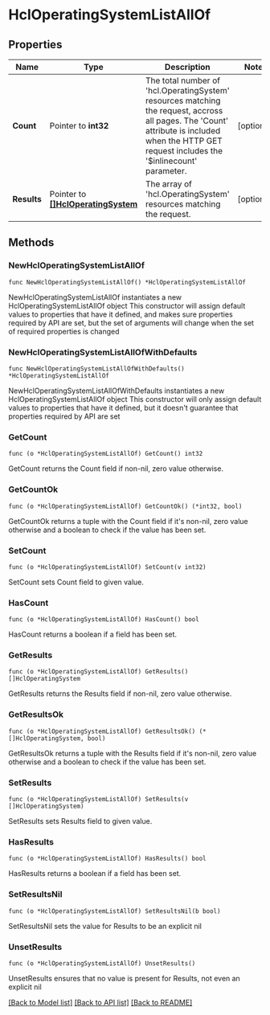 # HclOperatingSystemListAllOf

## Properties

Name | Type | Description | Notes
------------ | ------------- | ------------- | -------------
**Count** | Pointer to **int32** | The total number of &#39;hcl.OperatingSystem&#39; resources matching the request, accross all pages. The &#39;Count&#39; attribute is included when the HTTP GET request includes the &#39;$inlinecount&#39; parameter. | [optional] 
**Results** | Pointer to [**[]HclOperatingSystem**](HclOperatingSystem.md) | The array of &#39;hcl.OperatingSystem&#39; resources matching the request. | [optional] 

## Methods

### NewHclOperatingSystemListAllOf

`func NewHclOperatingSystemListAllOf() *HclOperatingSystemListAllOf`

NewHclOperatingSystemListAllOf instantiates a new HclOperatingSystemListAllOf object
This constructor will assign default values to properties that have it defined,
and makes sure properties required by API are set, but the set of arguments
will change when the set of required properties is changed

### NewHclOperatingSystemListAllOfWithDefaults

`func NewHclOperatingSystemListAllOfWithDefaults() *HclOperatingSystemListAllOf`

NewHclOperatingSystemListAllOfWithDefaults instantiates a new HclOperatingSystemListAllOf object
This constructor will only assign default values to properties that have it defined,
but it doesn't guarantee that properties required by API are set

### GetCount

`func (o *HclOperatingSystemListAllOf) GetCount() int32`

GetCount returns the Count field if non-nil, zero value otherwise.

### GetCountOk

`func (o *HclOperatingSystemListAllOf) GetCountOk() (*int32, bool)`

GetCountOk returns a tuple with the Count field if it's non-nil, zero value otherwise
and a boolean to check if the value has been set.

### SetCount

`func (o *HclOperatingSystemListAllOf) SetCount(v int32)`

SetCount sets Count field to given value.

### HasCount

`func (o *HclOperatingSystemListAllOf) HasCount() bool`

HasCount returns a boolean if a field has been set.

### GetResults

`func (o *HclOperatingSystemListAllOf) GetResults() []HclOperatingSystem`

GetResults returns the Results field if non-nil, zero value otherwise.

### GetResultsOk

`func (o *HclOperatingSystemListAllOf) GetResultsOk() (*[]HclOperatingSystem, bool)`

GetResultsOk returns a tuple with the Results field if it's non-nil, zero value otherwise
and a boolean to check if the value has been set.

### SetResults

`func (o *HclOperatingSystemListAllOf) SetResults(v []HclOperatingSystem)`

SetResults sets Results field to given value.

### HasResults

`func (o *HclOperatingSystemListAllOf) HasResults() bool`

HasResults returns a boolean if a field has been set.

### SetResultsNil

`func (o *HclOperatingSystemListAllOf) SetResultsNil(b bool)`

 SetResultsNil sets the value for Results to be an explicit nil

### UnsetResults
`func (o *HclOperatingSystemListAllOf) UnsetResults()`

UnsetResults ensures that no value is present for Results, not even an explicit nil

[[Back to Model list]](../README.md#documentation-for-models) [[Back to API list]](../README.md#documentation-for-api-endpoints) [[Back to README]](../README.md)


